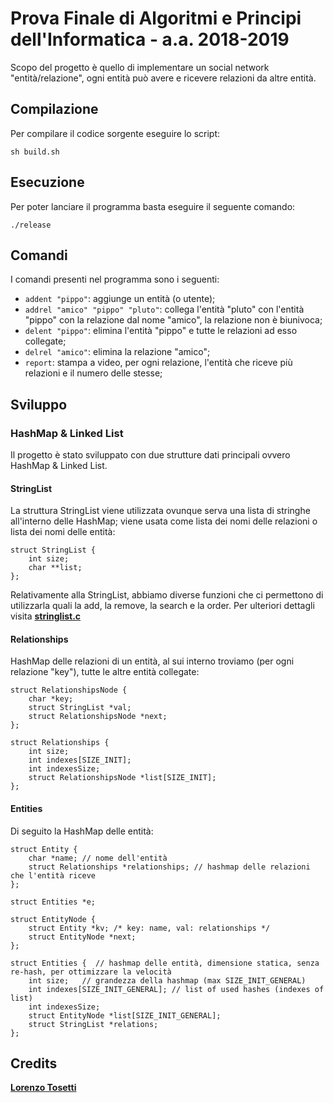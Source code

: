 # Prova Finale di Algoritmi e Principi dell'Informatica - a.a. 2018-2019

Scopo del progetto è quello di implementare un social network "entità/relazione", ogni entità può avere e ricevere relazioni da altre entità.

## Compilazione
Per compilare il codice sorgente eseguire lo script:
```
sh build.sh
```

## Esecuzione
Per poter lanciare il programma basta eseguire il seguente comando:
```
./release
```

## Comandi
I comandi presenti nel programma sono i seguenti:
- `addent "pippo"`: aggiunge un entità (o utente);
- `addrel "amico" "pippo" "pluto"`: collega l'entità "pluto" con l'entità "pippo" con la relazione dal nome "amico", la relazione non è biunivoca;
- `delent "pippo"`: elimina l'entità "pippo" e tutte le relazioni ad esso collegate;
- `delrel "amico"`: elimina la relazione "amico";
- `report`: stampa a video, per ogni relazione, l'entità che riceve più relazioni e il numero delle stesse;

## Sviluppo
### HashMap & Linked List
Il progetto è stato sviluppato con due strutture dati principali ovvero HashMap & Linked List.
#### StringList
La struttura StringList viene utilizzata ovunque serva una lista di stringhe all'interno delle HashMap; viene usata come lista dei nomi delle relazioni o lista dei nomi delle entità:
```
struct StringList {
    int size;
    char **list;
};
```
Relativamente alla StringList, abbiamo diverse funzioni che ci permettono di utilizzarla quali la add, la remove, la search e la order.
Per ulteriori dettagli visita [__stringlist.c__](https://github.com/tosettil-polimi/api-prova-finale-2019/blob/master/stringlist.c)
#### Relationships
HashMap delle relazioni di un entità, al sui interno troviamo (per ogni relazione "key"), tutte le altre entità collegate:

```
struct RelationshipsNode {
    char *key;
    struct StringList *val;
    struct RelationshipsNode *next;
};

struct Relationships {
    int size;
    int indexes[SIZE_INIT];
    int indexesSize;
    struct RelationshipsNode *list[SIZE_INIT];
};

```
#### Entities
Di seguito la HashMap delle entità:
```
struct Entity {
    char *name; // nome dell'entità
    struct Relationships *relationships; // hashmap delle relazioni che l'entità riceve
};

struct Entities *e;

struct EntityNode {    
    struct Entity *kv; /* key: name, val: relationships */
    struct EntityNode *next;
};

struct Entities {  // hashmap delle entità, dimensione statica, senza re-hash, per ottimizzare la velocità
    int size;   // grandezza della hashmap (max SIZE_INIT_GENERAL)
    int indexes[SIZE_INIT_GENERAL]; // list of used hashes (indexes of list)
    int indexesSize;
    struct EntityNode *list[SIZE_INIT_GENERAL];
    struct StringList *relations; 
};
```
## Credits
[__Lorenzo Tosetti__](https://github.com/tosettil-polimi)
